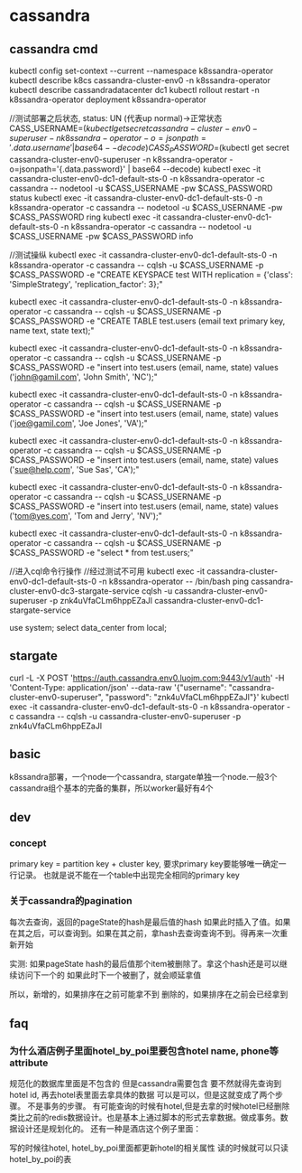 
# cassandra


## cassandra cmd

kubectl config set-context --current --namespace k8ssandra-operator
kubectl describe k8cs cassandra-cluster-env0 -n k8ssandra-operator
kubectl describe cassandradatacenter dc1
kubectl rollout restart -n k8ssandra-operator deployment k8ssandra-operator


//测试部署之后状态, status: UN (代表up normal)->正常状态
CASS_USERNAME=$(kubectl get secret cassandra-cluster-env0-superuser -n k8ssandra-operator -o=jsonpath='{.data.username}' | base64 --decode)
CASS_PASSWORD=$(kubectl get secret cassandra-cluster-env0-superuser -n k8ssandra-operator -o=jsonpath='{.data.password}' | base64 --decode)
kubectl exec -it cassandra-cluster-env0-dc1-default-sts-0 -n k8ssandra-operator -c cassandra -- nodetool -u $CASS_USERNAME -pw $CASS_PASSWORD status
kubectl exec -it cassandra-cluster-env0-dc1-default-sts-0 -n k8ssandra-operator -c cassandra -- nodetool -u $CASS_USERNAME -pw $CASS_PASSWORD ring
kubectl exec -it cassandra-cluster-env0-dc1-default-sts-0 -n k8ssandra-operator -c cassandra -- nodetool -u $CASS_USERNAME -pw $CASS_PASSWORD info

//测试操纵
kubectl exec -it cassandra-cluster-env0-dc1-default-sts-0 -n k8ssandra-operator -c cassandra -- cqlsh -u $CASS_USERNAME -p $CASS_PASSWORD -e "CREATE KEYSPACE test WITH replication = {'class': 'SimpleStrategy', 'replication_factor': 3};"

kubectl exec -it cassandra-cluster-env0-dc1-default-sts-0 -n k8ssandra-operator -c cassandra -- cqlsh -u $CASS_USERNAME -p $CASS_PASSWORD  -e "CREATE TABLE test.users (email text primary key, name text, state text);"

kubectl exec -it cassandra-cluster-env0-dc1-default-sts-0 -n k8ssandra-operator -c cassandra -- cqlsh -u $CASS_USERNAME -p $CASS_PASSWORD -e "insert into test.users (email, name, state) values ('john@gamil.com', 'John Smith', 'NC');"

kubectl exec -it cassandra-cluster-env0-dc1-default-sts-0 -n k8ssandra-operator -c cassandra -- cqlsh -u $CASS_USERNAME -p $CASS_PASSWORD -e "insert into test.users (email, name, state) values ('joe@gamil.com', 'Joe Jones', 'VA');"

kubectl exec -it cassandra-cluster-env0-dc1-default-sts-0 -n k8ssandra-operator -c cassandra -- cqlsh -u $CASS_USERNAME -p $CASS_PASSWORD -e "insert into test.users (email, name, state) values ('sue@help.com', 'Sue Sas', 'CA');"

kubectl exec -it cassandra-cluster-env0-dc1-default-sts-0 -n k8ssandra-operator -c cassandra -- cqlsh -u $CASS_USERNAME -p $CASS_PASSWORD -e "insert into test.users (email, name, state) values ('tom@yes.com', 'Tom and Jerry', 'NV');"

kubectl exec -it cassandra-cluster-env0-dc1-default-sts-0 -n k8ssandra-operator -c cassandra -- cqlsh -u $CASS_USERNAME -p $CASS_PASSWORD -e "select * from test.users;"

//进入cql命令行操作
//经过测试不可用
kubectl exec -it cassandra-cluster-env0-dc1-default-sts-0 -n k8ssandra-operator -- /bin/bash
ping cassandra-cluster-env0-dc3-stargate-service
cqlsh -u cassandra-cluster-env0-superuser -p znk4uVfaCLm6hppEZaJl cassandra-cluster-env0-dc1-stargate-service

use system;
select data_center from local;

## stargate

curl -L -X POST 'https://auth.cassandra.env0.luojm.com:9443/v1/auth' -H 'Content-Type: application/json' --data-raw '{"username": "cassandra-cluster-env0-superuser", "password": "znk4uVfaCLm6hppEZaJl"}'
kubectl exec -it cassandra-cluster-env0-dc1-default-sts-0 -n k8ssandra-operator -c cassandra -- cqlsh -u cassandra-cluster-env0-superuser -p znk4uVfaCLm6hppEZaJl

## basic

k8ssandra部署，一个node一个cassandra, stargate单独一个node.一般3个cassandra组个基本的完备的集群，所以worker最好有4个

## dev

### concept

primary key = partition key + cluster key, 要求primary key要能够唯一确定一行记录。
也就是说不能在一个table中出现完全相同的primary key

### 关于cassandra的pagination

每次去查询，返回的pageState的hash是最后值的hash
如果此时插入了值。如果在其之后，可以查询到。如果在其之前，拿hash去查询查询不到。得再来一次重新开始

实测: 如果pageState hash的最后值那个item被删除了。拿这个hash还是可以继续访问下一个的
	 如果此时下一个被删了，就会顺延拿值

所以，新增的，如果排序在之前可能拿不到
删除的，如果排序在之前会已经拿到

## faq

### 为什么酒店例子里面hotel_by_poi里要包含hotel name, phone等attribute

规范化的数据库里面是不包含的
但是cassandra需要包含
要不然就得先查询到hotel id, 再去hotel表里面去拿具体的数据
可以是可以，但是这就变成了两个步骤。
不是事务的步骤。
有可能查询的时候有hotel,但是去拿的时候hotel已经删除
类比之前的redis数据设计。也是基本上通过脚本的形式去拿数据。做成事务。数据设计还是规划化的。
还有一种是酒店这个例子里面： 

写的时候往hotel, hotel_by_poi里面都更新hotel的相关属性
读的时候就可以只读hotel_by_poi的表
